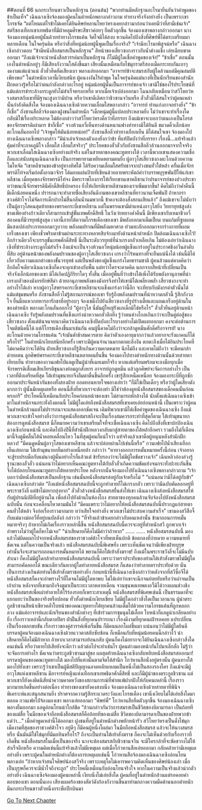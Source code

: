 ##ตอนที่ 66 นกกระเรียนขาวเป็นหลักฐาน (ตอนต้น)
“พวกท่านมีหลักฐานอะไรมายืนยันว่าคำพูดของข้าเป็นเท็จ”
เฉินฉางเซิงจ้องมองผู้คนในตำหนักพลางกล่าวถาม ท่าทางจริงจังอย่างยิ่ง เป็นเพราะเขาโกรธจัด
“แต่ไหนแต่ไรข้าไม่เคยได้ยินศิษย์หลานโหยว่หรงเคยกล่าวมาก่อนว่าเคยมีว่าที่สามีเช่นเจ้า”
สตรีของเทือกเขาเทพธิดาที่มีผ้าคลุมศีรษะสีขาวค่อยๆ ยืดตัวลุกขึ้น จ้องมองเขาพลางกล่าวออกมา นางจ้องมองหนุ่มน้อยผู้นั้นด้วยท่าทางโกรธแค้น จิตใจมิได้สงบ หวนคิดไปถึงสิ่งที่ศิษย์พี่ได้ตระเตรียมมาหลายเดือน ในใจครุ่นคิด หรือว่าสิ่งที่หนุ่มน้อยผู้นี้พูดเป็นเรื่องจริง?
“เจ้ามีอะไรมาพิสูจน์หรือ”
เฉินฉางเซิงกล่าวตอบ “ข้ามีหนังสือสมรสเป็นหลักฐาน”
สีหน้าของเสี่ยวซงกงราวกับน้ำค้างแข็ง เอ่ยเฉียบขาดออกมา “ถึงแม้เจ้าจะนำหนังสือสวรรค์มาเป็นหลักฐาน ก็ไม่มีผู้ใดเชื่อคำพูดของเจ้า!”
“ข้าเชื่อ”
ตอนนั้นเองในตำหนักอยู่ๆ ก็มีเสียงกังวานใสดังขึ้นมา เสียงนั้นเหมือนกับไข่มุกราตรีสองเม็ดกระทบกันเบาๆ งดงามแต่แน่วแน่
ลั่วลั่วฮึดฮัดเสียงเบา พลางเอ่ยออกมา “อาจารย์ข้าจะสมรสกับผู้ใดล้วนแต่มีคุณสมบัติเพียงพอ”
ในตำหนักเวลานี้เงียบสนิท ผู้คนงงงันไร้คำพูด ในใจครุ่นคิดแม่นางที่เป็นนักเรียนของสำนักฝึกหลวงรู้หรือไม่ว่าตนกำลังกล่าวอะไรอยู่ หนุ่มน้อยผู้นั้นเป็นอาจารย์ของเจ้า เขามิใช่ของไร้ประโยชน์ที่แม้แต่การชำระล้างกระดูกยังไม่สำเร็จหรอกหรือ หากเมื่อเจ้าเปล่งออกมา ไฉนกลับเหมือนว่าสวีโหยว่หรงสมรสกับเขาที่มีฐานะสูงกว่ามิปาน หรือว่าเขาดีเลิศกว่าชิวซานจวินหรือ
ลั่วลั่วมิได้สนใจว่าผู้คนเหล่านั้นกำลังคิดสิ่งใด จ้องมองเฉินฉางเซิงด้วยความเลื่อมใสพลางกล่าว “อาจารย์ ท่านเก่งกาจอย่างยิ่ง”
“ข้าก็เชื่อ” ถังซานสือลิ่วจ้องมองฝูงชนในตำหนัก “เด็กหนุ่มผู้นี้แปลกประหลาดยิ่ง ไม่ว่าเขาจะทำเรื่องใดกลับมิใช่เรื่องประหลาด ไม่ต้องกล่าวว่าสวีโหยว่หรงคือว่าที่ภรรยา ถึงแม้เขาจะบอกว่าตนเองเป็นโอรสของจักรพรรดิเผ่ามาร ข้าก็เชื่อ”
จวงห้วนอวี่เห็นทางด้านหนานฟางท่าทางมิได้ยินดี ขมวดคิ้วเล็กน้อย ตะโกนลั่นออกไป “เจ้าพูดให้มันน้อยหน่อย!”
ถังซานสือลิ่วท่าทางเยือกเย็น มิได้สนใจเขา จ้องมองไปทางเฉินฉางเซิงพลางกล่าว “มิน่าเล่าเจ้าหลงตัวเองยิ่งกว่าข้า ที่แท้ปิดบังว่าที่ภรรยา เรื่องนี้...แท้จริงแล้วคุ้มค่าที่จะภาคภูมิใจ เลื่อมใส เลื่อมใสจริงๆ”
ประโยคของลั่วลั่วกับถังซานสือลิ่วล้วนออกมาจากใจจริง พวกเขาเลื่อมใสเฉินฉางเซิงอย่างแท้จริง แต่ในสายตาของคณะทูตทางใต้ เวลานี้พวกเขาแสดงความเชื่อถือและสนับสนุนเฉินฉางเซิง เป็นการพยายามเหยียดหยามตนยิ่ง
ผู้อาวุโสเสี่ยวซงกงตะโกนด้วยความโมโหจัด “เขาหลีซานของข้าอยู่ทางทิศใต้ ได้รับความเลื่อมใสศรัทธาจากปวงชนทั่วใต้หล้า ครั้นเมื่อจักรพรรดิไท่จงเริ่มก่อตั้งอาณาจักร ได้มอบแผ่นป้ายที่เขียนด้วยลายพระหัตถ์คำว่าบรรพบุรุษพันปีให้แก่เขาหลีซาน เมื่อยุคของจักรพรรดิไท่จง มีพระราชโองการให้เรียกขานเขาหลีซานว่าปรมาจารย์ของปวงประชา ทว่าขณะนี้จักรพรรดินีศักดิ์สิทธิ์ปกครอง ยิ่งให้เกียรติเขาหลีซานของเราเพิ่มมากขึ้น! คิดไม่ถึงว่าค่ำคืนนี้มีเด็กน้อยคนหนึ่ง ปรารถนาจะทำลายชื่อเสียงอันดีงามของเขาหลีซานที่ยาวนานเจ็ดพันปี ถ้าหากราชวงศ์ต้าโจวไม่จัดการเด็กปากไม่สิ้นกลิ่นน้ำนมพวกนี้ ข้าคงจะต้องสั่งสอนเสียแล้ว”
ถึงแม้เขาจะไม่นับว่าเป็นผู้อาวุโสคนสุดท้ายของพรรคกระบี่เขาหลีซาน แต่ในพรรคเขามีตำแหน่งอาวุโสยิ่ง วิทยายุทธ์สูงส่ง ขาดเพียงย่างก้าวเดียวก็สามารถเข้าสู่ขั้นเทพศักดิ์สิทธิ์ ในวังเว่ยหยางค่ำคืนนี้ มีเพียงเขากับเหมาชิวอวี่สองคนที่มีวรยุทธ์สูงสุด
เวลานี้ภายใต้ความโกรธเคืองของเขา มีพลังออกมาเต็มเปี่ยม บนแก้มที่ซูบผอมมีแสงเปล่งประกายออกมาวูบวาบ พลังลมปราณที่มีพลังมหาศาล ท่วมทะลักออกมาจากร่างกายที่ผอมเกร็งของเขา เพียงชั่วพริบตาข้ามผ่านระยะทางหลายสิบจ้างมายังด้านหน้าตำหนัก ปิดล้อมเฉินฉางเซิงไว้!
อีกก้าวเดียวก็จะบรรลุขั้นเทพศักดิ์สิทธิ์ นี่เป็นระดับวรยุทธ์ที่น่าเกรงกลัวเหลือเกิน ไม่ต้องเอ่ยว่าเฉินฉางเซิงที่ชำระล้างกระดูกไม่สำเร็จ ถึงแม้จะเป็นจวงห้วนอวี่หนุ่มน้อยผู้แข็งแกร่งอยู่ในประกาศชิงอวิ๋นลำดับที่สิบ อยู่ด้านหน้าของพลังลมปราณของผู้อาวุโสเสี่ยวซงกง เกรงว่าไร้หนทางที่จะยืนแน่นิ่งได้ เช่นนี้มิได้เกี่ยวกับความแตกต่างของขั้นวรยุทธ์ แต่เป็นพลังของผู้แข็งแกร่งโดยธรรมชาติ
ผู้คนล้วนแต่คาดคิดว่าอีกอึดใจเดียวเฉินฉางเซิงก็คงจะคุกเข่าลงกับพื้น แต่ทว่าใครจะคาดคิด นอกจากสีหน้าที่เปลี่ยนเป็นจริงจังเล็กน้อยของเขา มิได้เกิดปฏิกิริยาใดๆ ทั้งสิ้น
เมื่ออยู่พื้นที่ว่างข้างใต้เพิ่งได้รับพลังอานุภาพที่น่าเกรงกลัวของมังกรยักษ์สีดำ ด้วยอานุภาพพลังของมังกรจึงทำให้เขามิได้เพลี่ยงพล้ำ เสี่ยวซงกงจะทำอย่างไรได้เล่า หากผู้อาวุโสพรรคกระบี่เขาหลีซานจะแข็งแกร่งกว่านี้อีก จะเทียบกับมังกรดำตัวนั้นได้แม้แต่ขุมขนหรือ
ถังซานสือลิ่วไม่รู้สถานการณ์ของเขา รับรู้ถึงพลังลมปราณที่น่าหวาดกลัวนี้ รู้สึกกังวลใจ ยื่นมือแหวกทหารอารักขาที่อยู่รอบๆ จ้องเขม็งไปยังเสี่ยวซงกงที่รูปร่างเตี้ยและผอมเกร็งอยู่ด้านในของตำหนัก พลางตะโกนลั่นออกไป “ผู้อาวุโส นี่มันผู้ใหญ่รังแกเด็กมิใช่หรือไร”
ลั่วลั่วยืนอยู่ด้านหน้าเฉินฉางเซิง รับรู้พลังลมปราณที่แข็งแกร่งน่าหวาดกลัวลึกยิ่ง รู้ว่าตนห่างไกลเกินกว่าจะเป็นคู่ต่อสู้ของเสี่ยวซงกง ตั้งแต่ต้นจนจบนางคิดว่าเฉินฉางเซิงปิดบังอะไรบางอย่างไม่เปิดเผยออกมา คงจะต่อต้านการโจมตีชนิดนี้ได้ แต่ก็โกรธเคืองขึ้นมาเช่นกัน
คนผู้นี้คาดไม่ถึงว่าจะกล้าดูหมิ่นศักดิ์ศรีอาจารย์!
นางตะโกนด้วยความโกรธแค้น “เจ้ามันต่ำช้าสมควรตาย คิดว่าตัวเองอายุมากกว่าแล้วอยากจะรังแกคนก็ได้หรือไร!”
ในตำหนักเงียบสนิทอีกครั้ง เพราะมีผู้คนจำนวนมากตกตะลึงงัน ตกตะลึงเมื่อได้ยินประโยคที่ไม่คาดคิดว่าจะได้ยิน
ฝ่ายเสี่ยวซงกงก็รู้สึกเกินความคาดหมาย นึกไม่ถึง และคาดไม่ถึงว่า จะมีคนกล้าด่าทอตน
ลูกศิษย์พรรคกระบี่เขาหลีซานหลายคนยืนขึ้น จ้องมองไปทางตำหนักทางด้านนั้นด้วยสายตาเยียบเย็น
ท่าทางของกวนเฟยไป๋แลดูเป็นผู้นำที่เฉยเมยก็จริง หากแต่เตรียมพร้อมจะลงมือทุกเมื่อ
จักรพรรดิเสื่อมเสียเกียรติขุนนางย่อมถูกสังหาร อาจารย์ถูกดูหมิ่น แล้วลูกศิษย์จะจัดการอย่างไร
เป็นเวลาที่ตึงเครียดที่สุด ใต้เท้ามุขนายกจึงลืมตาตื่นขึ้นอีกครั้ง
เขารู้สึกเหน็ดเหนื่อย จ้องมองกระบี่ที่ถูกชักออกมาประจันหน้ากันของทั้งสองฝ่าย ถอดทอนหายใจพลางเอ่ยว่า “ก็มิใช่เป็นเด็กๆ หรือว่าผู้ใดเสียงดังมากกว่า ผู้นั้นมีเหตุผลหรือ ตอนนี้สิ่งที่พวกเราจะต้องทำ มิใช่ว่าต้องดูหนังสือสมรสของเด็กคนนั้นก่อนหรอกรึ”
ประโยคนี้ก็เหมือนกับประโยคก่อนหน้าของเขา ไม่สามารถหักล้างได้
นับตั้งแต่เฉินฉางเซิงเข้ามาในตำหนักจนกระทั่งถึงตอนนี้ ไม่มีผู้ใดเอ่ยถึงหนังสือสมรสที่เขาเคยเอ่ยก่อนหน้านี้ เป็นเพราะว่าผู้คนในตำหนักล้วนแต่ไม่ปรารถนาจะแสดงออกชัดเจน เดิมทีพวกเขามิได้เชื่อคำพูดของเฉินฉางเซิง ถึงแม้พวกเขาจะเข้าใจอย่างยิ่งว่าการดูหนังสือสมรสถึงจะเป็นเรื่องสมควรกระทำที่สุดก็ตาม
ใต้เท้ามุขนายกต้องการดูหนังสือสมรส นี่ก็หมายความว่าเขาเตรียมใจที่จะเชื่อเฉินฉางเซิง
คิดไปถึงสิ่งที่เขาปกป้องเฉินฉางเซิงก่อนหน้านี้ และคิดไปถึงปีนี้ที่สำนักฝึกหลวงกลับมาสู่สายตาของใต้หล้าอีกครา รวมถึงไม่กี่เดือนมานี้จิงตูมีคลื่นใต้น้ำคอยเคลื่อนไหว ในที่สุดผู้คนก็แน่ใจว่า แท้จริงแล้วเขาคือผู้หนุนหลังสำนักฝึกหลวง!
“มีคนดูหมิ่นผู้อาวุโสของเขาหลีซาน แล้วจะปล่อยผ่านไปเช่นนี้หรือ” กวนเฟยไป๋น้ำเสียงเยือกเย็นเอ่ยถาม
ใต้เท้ามุขนายกยิ้มอย่างเหนื่อยล้า กล่าวว่า “หาทางออกการหมั้นหมายครั้งนี้ก่อน เจ้าอยากจะสู้รบปรบมือกับแม่นางผู้นั้นอย่างไรก็แล้วแต่ ข้ารับรองว่าจะไม่มีผู้ใดขัดขวางเจ้า”
เฉินหลิวอ๋องล่วงรู้ฐานะของลั่วลั่ว แน่นอนว่าไม่อยากเห็นคณะทูตทางใต้กับลั่วลั่วเกิดความขัดแย้งจนกระทั่งปะทะกันขึ้น จึงได้ปลอบโยนคณะทูตทางใต้หลายประโยค หลังจากนั้นจ้องมองไปยังเฉินฉางเซิงพลางกล่าวถาม “เจ้าบอกว่ามีหนังสือสมรสเป็นหลักฐาน เช่นนั้นหนังสือสมรสอยู่กับเจ้าหรือไม่ ”
“แน่นอนว่ามิได้อยู่กับข้า” เฉินฉางเซิงกล่าวต่อ “ถึงแม้หนังสือสมรสฉบับนี้จะถูกทำลายก็ไม่เกรงกลัว เพราะว่ามีฉบับคัดลอกอยู่ที่พระราชวังลี่ แต่ข้าไม่อยากยุ่งยาก”
ลั่วลั่วล้วงหนังสือสมรสยื่นส่งให้เขา
เฉินฉางเซิงส่งหนังสือสมรสให้กับผู้ปรนนิบัติที่อยู่ด้านใน เพื่อส่งไปยังด้านในห้องโถง
สายตาของทุกคนล้วนจับจ้องไปยังหนังสือสมรสฉบับนั้น ก่อนจะเคลื่อนไหวตามมันไป
“มีคนเพราะว่าไม่อยากให้หนังสือสมรสฉบับนี้ปรากฏแก่สายตาคนทั่วใต้หล้า จึงก่อเรื่องราวมากมาย ทว่าเสียใจอย่างยิ่ง พวกเขาไม่ประสบความสำเร็จ”
เขามองสวีสือจี้กับแม่นางม่อ​อวี่ที่อยู่บนบัลลังก์ กล่าวว่า “ที่จริงแล้วข้าเคยกล่าวกับคนเหล่านั้น ข้ามาถอนการหมั้นหมายจริงๆ ถ้าหากไม่เกิดเรื่องราวเหล่านี้ขึ้น หนังสือสมรสฉบับนี้ควรจะอยู่ที่ตำหนักสวี ถูกพวกเจ้าอำพรางไม่ว่าผู้ใดก็หาไม่เจอ”
“น่าเสียดายก็คือไม่มีคำว่าถ้าหาก”
......
......
หนังสือสมรสฉบับนี้ มองแล้วไม่ผิดแผกไปจากหนังสือสมรสของราชวงศ์ต้าโจวที่พบเห็นปกติ ข้อตกลงที่ง่ายดาย ความหมายที่ชัดเจน แต่ในความเป็นจริงแล้ว หนังสือสมรสฉบับนี้พิเศษยิ่ง เพราะเห็นชัดเจนว่ามีเพียงฝ่ายบุรุษเท่านั้นจึงจะสามารถถอนการหมั้นหมายได้ พยานก็คือใต้เท้าสังฆราช!
ถึงแม้ในพระราชวังลี่จะไม่มีฉบับสำเนา ก็คงไม่มีผู้ใดกล้าทำลายหนังสือสมรสฉบับนี้ เพราะว่าตราประทับของท่านใต้เท้าสังฆราชไม่มีผู้ใดสามารถคัดลอกได้ ขณะเดียวกันหากผู้ใดทำลายหนังสือสมรส ก็แสดงว่าทำลายตราประทับด้วย นั่นเป็นการล่วงเกินต่อท่านใต้เท้าสังฆราชอย่างยิ่ง
ก่อนหน้านี้ที่เฉินฉางเซิงกล่าวว่าหลังจากที่สวีซื่อจีได้หนังสือสมรสก็คงจะอำพรางไว้ที่ใดจนไม่มีผู้ใดหาพบ ไม่ได้เอ่ยว่าเขาจะฉีกจนย่อยยับหรือว่าเผ่าจนเป็นเถ้าถ่าน หลังจากที่เขามาถึงจิงตูมาเป็นระยะเวลาหลายเดือน จวนขุนพลเทพตงอวี้มิได้วางแผนช่วงชิงหนังสือสมรสเพื่อเผ่าทำลายให้ไร้ร่องรอยก็เพราะสาเหตุนี้
หนังสือสมรสที่พิเศษเช่นนี้ เป็นธรรมดาที่จะแยกแยะว่าเป็นของจริงหรือปลอม
ทั่วทั้งตำหนักเงียบเชียบ ไม่มีผู้ใดกล่าวสิ่งใดเป็นเวลานาน ผู้นำตระกูลชิวซานสีหน้าเขียวคล้ำใบหน้าของคณะทูตทางใต้ทุกคนล้วนเต็มไปด้วยความโกรธแค้นที่ถูกหลอกลวง แม้แต่อาจารย์และนักเรียนของสำนักต่างๆ ที่เข้าร่วมการชุมนุมไม้เลื้อย ใบหน้าก็แลดูน่าเกลียดอย่างยิ่ง
เรื่องราวเหล่านี้กลับตาลปัตร ฝ่าฝืนสิ่งที่ทุกคนปรารถนา เรื่องดีงามที่ทุกคนเฝ้ารอคอย แปรเปลี่ยนเป็นเรื่องตลกขบขัน เรื่องราวของคู่สวรรค์เพิ่งเริ่มขึ้น ก็มีคนนอกโผล่ขึ้นมา แน่นอนว่าไม่มีผู้ใดยินดี บรรดาผู้คนจ้องมองเฉินฉางเซิงด้วยแววตาสลับซับซ้อน
ก็เหมือนกับที่หนุ่มน้อยคนนี้กล่าวไว้ น่าเสียดายก็คือไม่มีถ้าหาก
ถ้าหากเวลาสามารถย้อนกลับ ผู้คนก็คงไม่อยากจะได้ยินเฉินฉางเซิงกล่าวสิ่งใด คนเช่นนี้ หรือว่าตายไปเสียยังจะดีกว่า
แล้วต่อไปจะทำเช่นไร
ผู้คนต่างมองหน้ากันไปมาเลิ่กลั่ก ไม่รู้ว่าจะจัดการอย่างไร
ชัดเจนว่าตระกูลชิวซานมาสู่ขอ ผลสุดท้ายเฉินฉางเซิงกลับหยิบหนังสือสมรสออกมา!
บรรดาผู้คนของคณะทูตทางใต้ มองไปที่แห่งนั้นตามจิตใต้สำนึก
โกว่หานสือนั่งอยู่ตรงนั้น
ผู้คนทางใต้มองไปยังเขา เพราะรู้ว่าเขาเป็นผู้มีสติปัญญาฉลาดหลักแหลมเป็นหนึ่งไม่เป็นสองรองใคร ถึงแม้จะมีผู้อาวุโสแห่งเขาหลีซาน มีอาจารย์หญิงแห่งเทือกเขาเทพธิดาศักดิ์สิทธิ์ และก็มีผู้นำของตระกูลชิวซาน แต่พวกเขาก็ยังคงติดนิสัยนำความคาดหวังของสถานการณ์ที่พ่ายแพ้ฝากฝังให้กับคนเหล่านี้
เรื่องราวมากมายเกิดขึ้นอย่างต่อเนื่อง ท่าทางของเขายังคงสงบนิ่ง จ้องมองเฉินฉางเซิงด้วยสายตาที่พินิจพิเคราะห์และสนุกสนานยิ่ง ปราศจากความรู้สึกระแวดระวังและโกรธเคือง
เขานิ่งเงียบไม่ได้เอ่ยสิ่งใดมาตลอด
กวนเฟยไป๋จ้องมองเขา พลางเอ่ยออกมา “ศิษย์พี่”
โกว่หานสือยืดตัวลุกขึ้น จ้องมองเฉินฉางเซิงพลางยิ้มออกมา แลดูอ่อนโยนน่าใกล้ชิด
“ล้วนกล่าวกันว่าการสมรสเป็นชีวิตของบิดามารดา เป็นถ้อยทีของแม่สื่อ ในมือของเจ้าถือหนังสือสมรสก็คือถ้อยทีของแม่สื่อ ชีวิตของบิดามารดาเป็นของฝ่ายพวกข้า แต่ว่า...”
เมื่อคำพูดเหล่านี้ได้ออกมา ฝูงชนที่อยู่ในตำหนักต่างพยักหน้ารัว
สวีโหยว่หรงเป็นดั่งไข่มุกเม็ดงามที่สุดของราชวงศ์ต้าโจว อยู่ดีๆ ก็มีคนผู้หนึ่งโผล่มา ในมือถือหนังสือสมรส แล้วจะให้นางสมรสหรือ
นั่นมันมิใช่ไข่มุกที่มีมลทินหรือไร?
ถึงจะเป็นท่านใต้เท้าสังฆราช ก็คงจะไม่เห็นด้วยกับเรื่องราวที่เกิดขึ้น
หนังสือสมรสในเมื่อเป็นของจริง นางจะต้องสมรสกับชิวซานจวิน จะมีใครกล้าที่จะขัดขวางไม่ให้สำเร็จอีกหรือ
ความคิดเช่นนี้แท้จริงแล้วไม่มีเหตุผล แต่เมื่อโก่วหานสือเอ่ยออกมา กลับคล้ายว่ามีเหตุผลอย่างยิ่ง เพราะผู้คนในตำหนักต่างก็ต้องการเหตุผลเช่นนี้
โก่วหานสือจ้องมองเฉินฉางเซิงอ่อนโยน พลางเอ่ย “ถ้าหากเจ้าสนใจศิษย์น้องสวีจริง เพราะเหตุใดไม่เคารพความคิดเห็นของศิษย์น้องเล่า เมื่อเป็นบุรุษก็ควรจะมีน้ำใจถึงจะถูก”
ประโยคนี้เหมือนกับอ่อนโยนจริงใจ หากในความเป็นจริงแล้วน่ากลัวอย่างยิ่ง
เฉินฉางเซิงจ้องมองผู้คนเหล่านี้ เงียบนิ่งไม่เอ่ยสิ่งใด
ผู้คนที่อยู่ในตำหนักล้วนแต่รอคอยคำตอบของเขา
ตอนนั้นเอง เสียงแผดร้องของสัตว์ดังก้องกังวานขึ้นมาท่ามกลางความมืดด้านนอกตำหนัก
มีนกกระเรียนขาวตัวหนึ่งกระพือปีกบินมา




[Go To Next Chapter]( ./68.md)